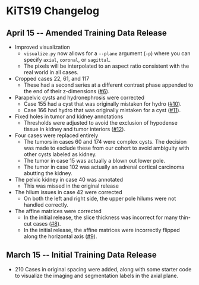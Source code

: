 # KiTS19 Changelog

## April 15 -- Amended Training Data Release

* Improved visualization
  * `visualize.py` now allows for a `--plane` argument (`-p`) where you can specify `axial`, `coronal`, or `sagittal`.
  * The pixels will be interpolated to an aspect ratio consistent with the real world in all cases.
* Cropped cases 22, 61, and 117
  * These had a second series at a different contrast phase appended to the end of their z-dimensions ([#6](https://github.com/neheller/kits19/issues/6)).
* Parapelvic cysts and hydronephrosis were corrected
  * Case 155 had a cyst that was originally mistaken for hydro ([#10](https://github.com/neheller/kits19/issues/10)).
  * Case 166 had hydro that was originally mistaken for a cyst  ([#11](https://github.com/neheller/kits19/issues/11)).
* Fixed holes in tumor and kidney annotations
  * Thresholds were adjusted to avoid the exclusion of hypodense tissue in kidney and tumor interiors  ([#12](https://github.com/neheller/kits19/issues/12)).
* Four cases were replaced entirely
  * The tumors in cases 60 and 174 were complex cysts. The decision was made to exclude these from our cohort to avoid ambiguity with other cysts labeled as kidney.
  * The tumor in case 15 was actually a blown out lower pole.
  * The tumor in case 102 was actually an adrenal cortical carcinoma abutting the kidney.
* The pelvic kidney in case 40 was annotated
  * This was missed in the original release
* The hilum issues in case 42 were corrected
  * On both the left and right side, the upper pole hilums were not handled correctly.
* The affine matrices were corrected
  * In the initial release, the slice thickness was incorrect for many thin-cut cases  ([#8](https://github.com/neheller/kits19/issues/8)).
  * In the initial release, the affine matrices were incorrectly flipped along the horizontal axis  ([#9](https://github.com/neheller/kits19/issues/9)).

## March 15 -- Initial Training Data Release

* 210 Cases in original spacing were added, along with some starter code to visualize the imaging and segmentation labels in the axial plane.
